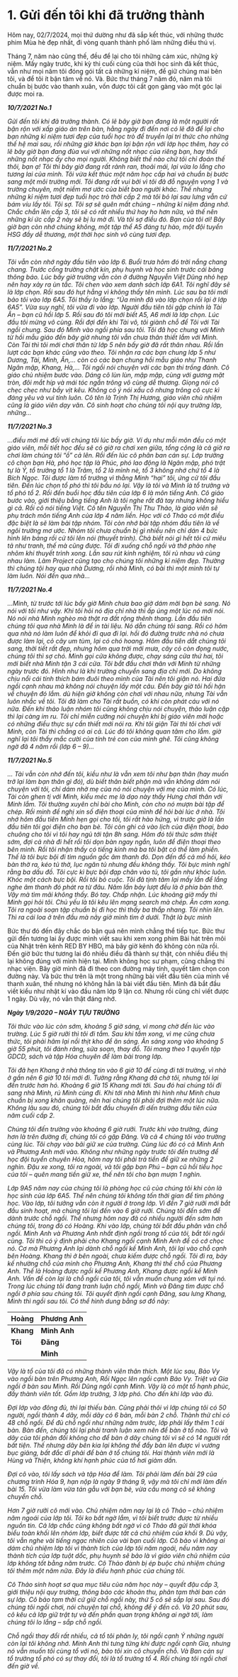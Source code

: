 # 1. Gửi đến tôi khi đã trưởng thành
Hôm nay, 02/7/2024, mọi thứ dường như đã sắp kết thúc, với những thước phim Mùa hè đẹp nhất, đi vòng quanh thành phố làm những điều thú vị.

Tháng 7, năm nào cũng thế, đều để lại cho tôi những cảm xúc, những kỷ niệm. Mấy ngày trước, khi kỳ thi cuối cùng của thời học sinh đã kết thúc, vẫn như mọi năm tôi đóng gói tất cả những kỉ niệm, để giữ chúng mai bên tôi, và để tôi ít bận tâm về nó. Và. Bức thư tháng 7 năm đó, năm mà tôi chuẩn bị bước vào thanh xuân, vốn được tôi cất gọn gàng vào một góc lại được moi ra.

***10/7/2021 No.1***

*Gửi đến tôi khi đã trưởng thành. Có lẽ bây giờ bạn đang là một người rất bận rộn với xấp giáo án trên bàn, hằng ngày đi đến nơi có lẽ đã để lại cho bạn những kỉ niệm tươi đẹp của tuổi học trò để truyền lại tri thức cho những thế hệ mai sau, rồi những giờ khác bạn lại bận rộn với lớp học thêm, hay có lẽ bây giờ bạn đang đùa vui với những nốt nhạc của riêng bạn, hay thổi những nốt nhạc ấy cho mọi người. Không biết thế nào chứ tôi chỉ đoán thế thôi, bạn ạ! Tôi thì bây giờ đang rất rảnh ran, thoải mái, lại vừa lo lắng cho tương lai của mình. Tôi vừa kết thúc một năm học cấp hai và chuẩn bị bước sang một môi trường mới. Tôi đang rất vui bởi vì tôi đã đỗ nguyện vọng 1 và trường chuyên, một niềm mơ ước của biết bao người khác. Thế nhưng những kỉ niệm tươi đẹp tuổi học trò thời cấp 2 mà tôi bỏ lại sau lưng vẫn cứ bám víu lấy tôi. Tôi sợ. Tôi sợ sẽ quên mất chúng – những kỉ niệm đáng nhớ. Chắc chắn lên cấp 3, tôi sẽ có rất nhiều thứ hay ho hơn nữa, và thế nên những kí ức cấp 2 này sẽ bị lu mờ đi. Và tôi sợ điều đó. Bạn của tôi ơi! Bây giờ bạn còn nhớ chúng không, một tập thể A5 đáng tự hào, một đội tuyển HSG đầy dễ thương, một thời học sinh vô cùng tươi đẹp.*

***11/7/2021 No.2***

*Tôi vẫn còn nhớ ngày đầu tiên vào lớp 6. Buổi trưa hôm đó trời nắng chang chang. Trước cổng trường chật kín, phụ huynh và học sinh trước cái bảng thông báo. Lúc bấy giờ trường vẫn còn ở đường Nguyễn Việt Dũng nhỏ hẹp nên hay xảy ra ùn tắc. Tôi chen vào xem danh sách lớp 6A1. Tôi nghĩ đây sẽ là lớp chọn. Rồi sau đó hụt hẫng vì không thấy tên mình. Lúc sau ba tôi mới bảo tôi vào lớp 6A5. Tôi thấy lo lắng: “Ủa mình đã vào lớp chọn rồi lại ở lớp 6A5”. Vừa suy nghĩ, tôi vừa đi vào lớp. Người đầu tiên tôi gặp chính là Tài Ân – bạn cũ hồi lớp 5. Rồi sau đó tôi mới biết A5, A6 mới là lớp chọn. Lúc đầu tôi mừng vô cùng. Rồi đợi đến khi Tài vô, tôi giành chỗ để Tôi với Tài ngồi chung. Sau đó Mình vào ngồi phía sau tôi. Tôi đã học chung với Minh từ hồi mẫu giáo đến bây giờ nhưng tôi vẫn chưa thân thiết lắm với Minh. Còn Tài thì tôi mới chơi thân từ lớp 5 nên bấy giờ đã rất thân nhau. Rồi lần lượt các bạn khác cũng vào theo. Tôi nhận ra các bạn chung lớp 5 như Dương, Tài, Minh, Ân,… còn có các bạn chung hồi mẫu giáo như Thanh Ngân mập, Khang, Hà,… Tôi ngồi nói chuyện với các bạn thi trống đánh. Cô giáo chủ nhiệm bước vào. Dáng cô lùn lùn, mập mập, cùng với gương mặt tròn, đôi mắt híp và mái tóc ngắn trông vô cùng dễ thương. Giọng nói cô chẹc chẹc như bầy vịt kêu. Không có ý nói xấu cô nhưng trông cô cực kì đáng yêu và vui tính luôn. Cô tên là Trịnh Thị Hương, giáo viên chủ nhiệm cũng là giáo viên dạy văn. Cô sinh hoạt cho chúng tôi nội quy trường lớp, những…*

***11/7/2021 No.3***

*…điều mới mẻ đối với chúng tôi lúc bấy giờ. Ví dụ như mỗi môn đều có một giáo viên, mỗi tiết học đều sẽ có giờ ra chơi xen giữa, tổng cộng là cả giờ ra chơi làm chúng tôi “ồ” cả lên. Rồi đến lúc cô phân ban cán sự. Lớp trưởng cô chọn bạn Hà, phó học tập là Phúc, phó lao động là Ngân mập, phó trật tự là Ý, tổ trưởng tổ 1 là Trâm, tổ 2 là mình nè, tổ 3 không nhớ chứ tổ 4 là Bích Ngọc. Tôi được làm tổ trưởng vì thằng Minh “hại” tôi, ứng cử tôi đầu tiên. Đến lúc chọn tổ phó thì tôi bầu nó lại. Vậy là tôi và Minh là tổ trưởng và tổ phó tổ 2.*
*Rồi đến buổi học đầu tiên của lớp 6 là môn tiếng Anh. Cô giáo bước vào, giới thiệu bằng tiếng Anh là tôi nghe rất đã tay nhưng không hiểu gì cả. Rồi cô nói tiếng Việt. Cô tên Nguyễn Thị Thu Thảo, là giáo viên sẽ phụ trách môn tiếng Anh của lớp 4 năm liền. Học với cô Thảo có một điều đặc biệt là sẽ làm bài tập nhóm. Tôi còn nhớ bài tập nhóm đầu tiên là về ngôi trường mơ ước. Nhóm tôi chưa chuẩn bị gì nhiều nên chỉ dán 4 bức hình lên bảng rồi cử tôi lên nói (thuyết trình). Chả biết nói gì hết tôi cứ miêu tả như tranh, thế mà cũng được. Tôi đi xuống chỗ ngồi và thở phào nhẹ nhõm khi thuyết trình xong. Lần sau rút kinh nghiệm, tôi rủ nhau và cùng nhau làm. Làm Project cũng tạo cho chúng tôi những kỉ niệm đẹp. Thường thì chúng tội hay qua nhà Dương, rồi nhà Minh, có bài thì một mình tôi tự làm luôn. Nói đến qua nhà…*

***11/7/2021 No.4***

*…Minh, từ trước tới lúc bấy giờ Minh chưa bao giờ dám mời bạn bè sang. Nó nói với tôi như vậy. Khi tôi hỏi nó địa chỉ nhà thì ấp úng một lúc nó mới nói. Nó nói nhà Minh nghèo mà thật ra đất rộng thênh thang. Lần đầu tiên chúng tôi qua nhà Minh là để in tài liệu. Nó dẫn chúng tôi sang. Rồi có hôm qua nhà nó làm luôn để khỏi đi qua đi lại. hồi đó đường trước nhà nó chưa được làm lại, cỏ cây um tùm, lại có chó hoang. Hôm đầu tiên dắt chúng tôi sang, thời tiết rất đẹp, nhưng hôm qua trời mới mưa, cây cỏ còn đọng nước, chúng tôi thì sợ chó. Minh gọi cửa không được, chạy sáng cửa thứ hai, tôi mới biết nhà Minh tận 3 cái cửa. Tôi bắt đầu chơi thân với Minh từ những ngày trước đó. Hình như là khi trường chuyển sang địa chỉ mới. Do không chịu nổi cái tính thích bám đuôi theo mình của Tài nên tôi giận nó. Hai đứa ngồi cạnh nhau mà không nói chuyện lấy một câu. Đến bây giờ tôi hối hận về chuyện đó lắm. dù hiện giờ không còn chơi với nhau nữa, nhưng Tài vẫn luôn nhắc về tôi. Tôi đã làm cho Tài rất buồn, có khi còn phát cáu với nó nữa. Đến khi thảo luận nhóm tôi cũng không chịu nói chuyện, thảo luận cặp thì lại càng im ru. Tôi chỉ miễn cưỡng nói chuyện khi bị giáo viên mời hoặc có những điều thực sự cần thiết mới nói ra. Khi tôi giận Tài thì tôi chơi với Minh, còn Tài thì chẳng có ai cả. Lúc đó tôi không quan tâm cho lắm. giờ nghĩ lại tôi thấy mắc cười của tính trẻ con của mình ghê. Tôi cũng không ngờ đã 4 năm rồi (lớp 6 – 9)…* 

***11/7/2021 No.5***

*… Tài vẫn còn nhớ đến tôi, kiều như là vẫn xem tôi như bạn thân (hay muốn trở lại làm bạn thân gì đó), dù biết thân biết phận mà vẫn không dám nói chuyện với tôi, chỉ dám nhờ mẹ của nó nói chuyện với mẹ của mình. Có lúc, Tài còn ghen tị với Minh, kiểu méc mẹ là dạo này thấy Hưng chơi thân với Minh lắm. Tôi thường xuyên chỉ bài cho Minh, còn cho nó mượn bài tập để chép. Rồi minh đề nghị xin số điện thoại của mình để hỏi bài lúc ở nhà. Tôi nhớ hôm đầu tiên Minh hẹn gọi cho tôi, tôi rất hào hứng, vì trước giờ là lần đầu tiên tôi gọi điện cho bạn bè. Tôi còn ghi cả vào lịch của điện thoại, báo chuông cho tôi vì tôi hay ngủ tới tận 8h sáng. Hôm đó tôi thức sớm thiệt sớm, đợi cả nhà đi hết rồi tôi dọn bàn ngay ngắn, luôn để điện thoại theo bên mình. Rồi tôi nhận thấy có tiếng kinh mà ba tôi bật có thể làm phiền. Thế là tôi bực bội đi tìm nguồn gốc âm thanh đó. Dọn đến đổ cả mồ hôi, kéo bàn thờ ra, kéo tủ thờ, lục ngăn tủ nhưng đều không thấy. Tôi bực mình nghĩ rằng ba dấu đồ. Tôi cực kì bực bội đạp chân vào tủ, tôi gần như khóc luôn. Khóc một cách bực bội. Rồi tôi bỏ cuộc. Tôi đã tịnh tâm lại mấy lần để lắng nghe âm thanh đó phát ra từ đâu. Năm lần bảy lượt đều là ở phía bàn thờ. Vậy mà tìm mãi không thấy. Bó tay. Chấp nhận. Lúc khoảng giờ mấy thì Minh gọi hỏi tôi. Chủ yếu là tôi kêu lên mạng search mà chép. Ăn cơm xong. Tôi ra ngoài soạn tập chuẩn bị đi học thì thấy ba thắp nhang. Tôi nhìn lên. Thì ra cái loa ở trên đầu mà nãy giờ mình tìm ở dưới. Thật là bực mình*

Bức thư đó đến đây chắc do bận quá nên mình chẳng thể tiếp tục. Bức thư gửi đến tương lai ấy được mình viết sau khi xem xong phim Bài hát trên môi của Nhật trên kênh RED BY HBO, mà bây giờ kênh đó không còn nữa rồi. Đến giờ bức thư tương lai đó nhiều điều đã thành sự thật, còn nhiều điều thị lại không đúng với mình hiện tại. Mình không học sư phạm, cũng chẳng thi nhạc viện. Bây giờ mình đã đi theo con đường máy tính, quyết tâm chọn con đường này. Và bức thư trên là một trong những bài viết đầu tiên của mình về thanh xuân, thế nhưng nó không hẳn là bài viết đầu tiên. Mình đã bắt đầu viết kiểu như nhật kí vào đầu năm lớp 9 lận cơ. Nhưng rồi cũng chỉ viết được 1 ngày. Dù vậy, nó vẫn thật đáng nhớ.

***Ngày 1/9/2020 – NGÀY TỰU TRƯỜNG***

*Tôi thức vào lúc còn sớm, khoảng 5 giờ sáng, vì mong chờ đến lúc vào trường. Lúc 5 giờ rưỡi thì tôi đi tắm. Sau khi tắm xong, vì mẹ cũng chưa thức, tôi phải hâm lại nồi thịt kho để ăn sáng. Ăn sáng xong vào khoảng 5 giờ 55 phút, tôi đánh răng, sửa soạn, thay đồ. Tôi mang theo 1 quyển tập GDCD, sách và tập Hóa chuyên để làm bài trong lớp.*

*Tôi đã hẹn Khang ở nhà thông tin vào 6 giờ 10 để cùng đi tới trường, vì nhà ở gần nên 6 giờ 10 tôi mới đi. Tưởng rằng Khang đã chờ tôi, nhưng tôi lại đến trước hơn hó. Khoảng 6 giờ 15 Khang mới tới. Sau đó hai chúng tôi đi sang nhà Minh, rủ Minh cùng đi. Khi tới nhà Minh thì hình như Minh chưa chuẩn bị xong khăn quàng, nên hai chúng tôi phải đợi thêm một lúc nữa. Không lâu sau đó, chúng tôi bắt đầu chuyến đi dến trường đầu tiên của năm cuối cấp 2.*

*Chúng tôi đến trường vào khoảng 6 giờ rưỡi. Trước khi vào trường, đúng hơn là trên đường đi, chúng tôi có gặp Đăng. Và cả 4 chúng tôi vào trường cùng lúc. Tôi chạy vào bãi giữ xe của trường. Cùng lúc đó có cả Minh Anh và Phương Anh mới vào. Không như những ngày trước tôi đến trường để học đội tuyển chuyên Hóa, hôm nay tôi phải trả tiền để giữ xe những 2 nghìn. Đậu xe xong, tôi ra ngoài, và tôi gặp bạn Phú – bạn cũ hồi tiểu học của tôi – quên mang tiền giữ xe, thế nên tôi cho bạn mượn 1 nghìn.*

*Lớp 9A5 năm nay của chúng tôi là phòng học cũ của chúng tôi khi còn là học sinh của lớp 6A5. Thế nên chúng tôi không tốn thời gian để tìm phòng học. Vào lớp, tôi tưởng vẫn còn ít người ở trong lớp. Vì đến 7 giờ rưỡi mới bắt đầu sinh hoạt, mà chúng tôi lại đến vào 6 giờ rưỡi. Chúng tôi đến sớm để dành trước chỗ ngồi. Thế nhưng hôm nay đã có nhiều người đến sớm hơn chúng tôi, trong đó có Hoàng. Khi vào lớp, chúng tôi bắt đầu phân vân chỗ ngồi. Minh Anh và Phương Anh nhất định ngồi trong tổ của tôi, bắt tôi ngồi cùng. Tôi thì có ý định phải cho Khang ngồi cạnh Minh Anh để có cớ chọc nó. Cơ mà Phương Anh lại dành chỗ ngồi kế Minh Anh, tôi lại vào chỗ cạnh bên Hoàng. Khang thì ở bên ngoài, chưa kiếm được chỗ ngồi. Tôi đi ra, bày kế nhường chỗ của mình cho Phương Anh, Khang thì thế chỗ của Phương Anh. Thế là Hoàng được ngồi kế Phương Anh, Khang được ngồi kế Minh Anh. Vấn đề còn lại là chỗ ngồi của tôi, tôi vẫn muốn chung xóm với tụi nó. Trong lúc chúng tôi đang tranh luận chỗ ngồi, Minh và Đăng tìm được chỗ ngồi ở phía sau chúng tôi. Tôi quyết định ngồi cạnh Đăng, sau lưng Khang, Minh thì ngồi sau tôi. Có thể hình dung bằng sơ đồ này:*

|**Hoàng**|**Phương Anh**|
|-|-|
|**Khang**|**Minh Anh**|
|**Tôi**|**Đăng**|
||**Minh**|

*Vậy là tổ của tôi đã có những thành viên thân thích. Một lúc sau, Bảo Vy vào ngồi bàn trên Phương Anh, Rồi Ngọc lên ngồi cạnh Bảo Vy. Triệt và Gia ngồi ở bàn sau Minh. Rồi Dũng ngồi cạnh Minh. Vậy là có một tổ hạnh phúc, đầy thành viên tốt. Gồm lớp trưởng, 3 lớp phó. Cho đến khi lớp vào đủ.*

*Đợi lớp vào đông đủ, thì lại thiếu bàn. Cũng phải thôi vì lớp chúng tôi có 50 người, ngồi thành 4 dãy, mỗi dãy có 6 bàn, mỗi bàn 2 chỗ. Thành thử chỉ có 48 chỗ ngồi. Để đủ chỗ ngồi như những năm trước, lớp phải lấy thêm 1 cái bàn. Bàn đến, chúng tôi lại phải tranh luận xem nên để bàn ở tổ nào. Tôi và dãy của tôi phản đối không cho để bàn ở dãy chúng tôi vì sẽ có 14 người rất bất tiện. Thế nhưng dãy bên kia lại không thể đẩy bàn lên được vì vướng bục giảng, bất đắc dĩ phải để bàn ở tổ chúng tôi. Hai thành viên mới là Hùng và Thiện, không khí hạnh phúc của tổ hơi giảm dần.*

*Đợi cô vào, tôi lấy sách và tập Hóa để làm. Tôi phải làm đến bài 29 của chương trình Hóa 9, hạn nộp là ngày 9 tháng 9, vậy mà tôi chỉ mới làm đến bài 15. Tôi vừa làm vừa tán gẫu với bạn bè, vừa cầu mong cô sẽ không chuyển chỗ.*

*Hơn 7 giờ rưỡi cô mới vào. Chủ nhiệm năm nay lại là cô Thảo – chủ nhiệm năm ngoái của lớp tôi. Tôi ko bất ngờ lắm, vì tôi biết trước được từ nhiều nguồn tin. Cả lớp chắc cũng không bất ngờ vì cô Thảo đã gửi thời khóa biểu toàn khối lên nhóm lớp, biết được tất cả chủ nhiệm của khối 9. Dù vậy, tôi vẫn nghe vài tiếng ngạc nhiên của vài bạn cuối lớp. Cô bảo vì không ai dám chủ nhiệm lớp tôi vì thành tích của lớp tôi năm ngoái, nếu năm nay thành tích của lớp tuột dốc, phụ huynh sẽ bảo là vì giáo viên chủ nhiệm của lớp không tốt bằng năm trước. Cô Thảo đành bị ép buộc chủ nhiệm chúng tôi thêm một năm nữa. Đây là điều hạnh phúc của chúng tôi.*

*Cô Thảo sinh hoạt sơ qua mục tiêu của năm học này – quyết đậu cấp 3, giới thiệu nội quy trường, thông báo các khoản thu, phân tạm thời ban cán sự lớp. Cô bảo tạm thời cứ giữ chỗ ngồi này, thứ 5 cô sẽ sắp lại sau. Sau đó chúng tôi ngồi chơi, nói chuyện tại chỗ, không để ý đến cô. Và 20 phút sau, cô kêu cả lớp giữ trật tự và đến phần quan trọng không ai ngờ tới, làm chúng tôi lo lắng – sắp chỗ ngồi.*

*Chỗ ngồi thay đổi rất nhiều, cả tổ tôi phân ly, tôi ngồi cạnh Ý những người còn lại tôi không nhớ. Minh Anh thì tưng tửng khi được ngồi cạnh Gia, nhưng nó vẫn muốn tôi cùng tổ với nó, bảo tôi xin cô chuyển chỗ. Và Ban cán sự tổ trưởng tổ phó có sự thay đổi, tôi là tổ trưởng tổ 4. Rồi chúng tôi ngồi chơi đến giờ về.*
